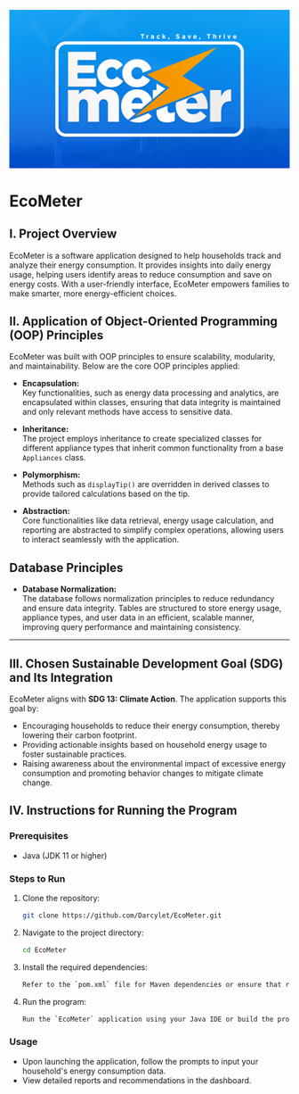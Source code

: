 ![alt text](https://github.com/Darcylet/EcoMeter/blob/main/logo.png)

# EcoMeter

## I. Project Overview

EcoMeter is a software application designed to help households track and analyze their energy consumption. It provides insights into daily energy usage, helping users identify areas to reduce consumption and save on energy costs. With a user-friendly interface, EcoMeter empowers families to make smarter, more energy-efficient choices.

## II. Application of Object-Oriented Programming (OOP) Principles

EcoMeter was built with OOP principles to ensure scalability, modularity, and maintainability. Below are the core OOP principles applied:

- **Encapsulation:**  
  Key functionalities, such as energy data processing and analytics, are encapsulated within classes, ensuring that data integrity is maintained and only relevant methods have access to sensitive data.

- **Inheritance:**  
  The project employs inheritance to create specialized classes for different appliance types that inherit common functionality from a base `Appliances` class.

- **Polymorphism:**  
  Methods such as `displayTip()` are overridden in derived classes to provide tailored calculations based on the tip.

- **Abstraction:**  
  Core functionalities like data retrieval, energy usage calculation, and reporting are abstracted to simplify complex operations, allowing users to interact seamlessly with the application.

## Database Principles

- **Database Normalization:**  
  The database follows normalization principles to reduce redundancy and ensure data integrity. Tables are structured to store energy usage, appliance types, and user data in an efficient, scalable manner, improving query performance and maintaining consistency.

---

## III. Chosen Sustainable Development Goal (SDG) and Its Integration

EcoMeter aligns with **SDG 13: Climate Action**. The application supports this goal by:

- Encouraging households to reduce their energy consumption, thereby lowering their carbon footprint.
- Providing actionable insights based on household energy usage to foster sustainable practices.
- Raising awareness about the environmental impact of excessive energy consumption and promoting behavior changes to mitigate climate change.

## IV. Instructions for Running the Program

### Prerequisites
- Java (JDK 11 or higher)

### Steps to Run
1. Clone the repository:
   ```bash
   git clone https://github.com/Darcylet/EcoMeter.git
   ```
2. Navigate to the project directory:
   ```bash
   cd EcoMeter
   ```
3. Install the required dependencies:
   ```bash
   Refer to the `pom.xml` file for Maven dependencies or ensure that required libraries are included in your project setup.
   ```
4. Run the program:
   ```bash
   Run the `EcoMeter` application using your Java IDE or build the project with Maven/Gradle and execute the resulting JAR file.
   ```

### Usage
- Upon launching the application, follow the prompts to input your household's energy consumption data.
- View detailed reports and recommendations in the dashboard.


